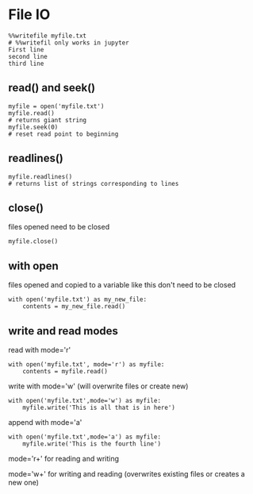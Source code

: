# File IO

```
%%writefile myfile.txt
# %%writefil only works in jupyter
First line
second line
third line
```

## read() and seek()

```
myfile = open('myfile.txt')
myfile.read()
# returns giant string
myfile.seek(0)
# reset read point to beginning
```

## readlines()

```
myfile.readlines()
# returns list of strings corresponding to lines
```

## close()

files opened need to be closed
```
myfile.close()
```

## with open

files opened and copied to a variable like this don't need to be closed
```
with open('myfile.txt') as my_new_file:
	contents = my_new_file.read()
```

## write and read modes

read with mode='r'
```
with open('myfile.txt', mode='r') as myfile:
	contents = myfile.read()
```

write with mode='w' (will overwrite files or create new)
```
with open('myfile.txt',mode='w') as myfile:
	myfile.write('This is all that is in here')
```

append with mode='a'
```
with open('myfile.txt',mode='a') as myfile:
	myfile.write('This is the fourth line')
```

mode='r+' for reading and writing

mode='w+' for writing and reading (overwrites existing files or creates a new one)